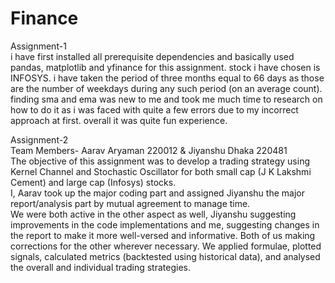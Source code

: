 # Finance
Assignment-1  
i have first installed all prerequisite dependencies
and basically used pandas, matplotlib and yfinance for this assignment.
stock i have chosen is INFOSYS.
i have taken the period of three months equal to 66 days as those are the number of weekdays during any such period (on an average count).
finding sma and ema was new to me and took me much time to research on how to do it as i was faced with quite a few errors due to my incorrect approach at first.
overall it was quite fun experience.  
  
Assignment-2  
Team Members- Aarav Aryaman 220012 & Jiyanshu Dhaka 220481  
The objective of this assignment was to develop a trading strategy using Kernel Channel and Stochastic Oscillator for both small cap (J K Lakshmi Cement) and large cap (Infosys) stocks.  
I, Aarav took up the major coding part and assigned Jiyanshu the major report/analysis part by mutual agreement to manage time.  
We were both active in the other aspect as well, Jiyanshu suggesting improvements in the code implementations and me, suggesting changes in the report to make it more well-versed and informative. Both of us making corrections for the other wherever necessary.
We applied formulae, plotted signals, calculated metrics (backtested using historical data), and analysed the overall and individual trading strategies.  
  
